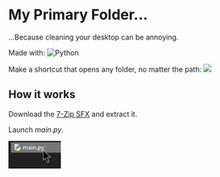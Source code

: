 # My Primary Folder...
...Because cleaning your desktop can be annoying.

Made with:
![Python](https://img.shields.io/badge/python-3670A0?style=for-the-badge&logo=python&logoColor=ffdd54)

Make a shortcut that opens any folder, no matter the path:
![](explorer_PSuYrr7z4T.gif)

## How it works

Download the [7-Zip SFX](https://github.com/RetroPlayerYT/MyPrimaryFolder-Builds/releases/download/v1.x/MyPrimaryFolder.exe) and extract it.

Launch *main.py*.

![](explorer_FAMoWYZnQl.png)
